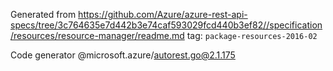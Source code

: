 Generated from https://github.com/Azure/azure-rest-api-specs/tree/3c764635e7d442b3e74caf593029fcd440b3ef82//specification/resources/resource-manager/readme.md tag: `package-resources-2016-02`

Code generator @microsoft.azure/autorest.go@2.1.175


